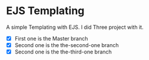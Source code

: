 # EJS Templating

A simple Templating with EJS. I did Three project with it.

- [x] First one is the Master branch
- [x] Second one is the the-second-one branch
- [x] Second one is the the-third-one branch
